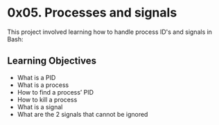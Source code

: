 # 0x05. Processes and signals

This project involved learning how to handle process ID's and signals in Bash:

## Learning Objectives

* What is a PID
* What is a process
* How to find a process’ PID
* How to kill a process
* What is a signal
* What are the 2 signals that cannot be ignored

